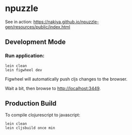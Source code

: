 # npuzzle

See in action: https://nakiya.github.io/npuzzle-gen/resources/public/index.html

## Development Mode

### Run application:

```
lein clean
lein figwheel dev
```

Figwheel will automatically push cljs changes to the browser.

Wait a bit, then browse to [http://localhost:3449](http://localhost:3449).


## Production Build


To compile clojurescript to javascript:

```
lein clean
lein cljsbuild once min
```
